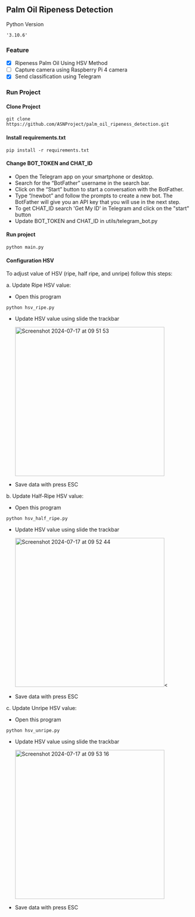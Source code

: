 ## Palm Oil Ripeness Detection
Python Version
```commandline
'3.10.6'
```
### Feature
- [x] Ripeness Palm Oil Using HSV Method
- [ ] Capture camera using Raspberry Pi 4 camera
- [x] Send classification using Telegram

### Run Project
#### Clone Project
```commandline
git clone https://github.com/ASNProject/palm_oil_ripeness_detection.git
```

#### Install requirements.txt
```commandline
pip install -r requirements.txt
```

#### Change BOT_TOKEN and CHAT_ID
- Open the Telegram app on your smartphone or desktop.
- Search for the “BotFather” username in the search bar.
- Click on the “Start” button to start a conversation with the BotFather.
- Type “/newbot” and follow the prompts to create a new bot. The BotFather will give you an API key that you will use in the next step.
- To get CHAT_ID search 'Get My ID' in Telegram and click on the "start" button
- Update BOT_TOKEN and CHAT_ID in utils/telegram_bot.py

#### Run project
```commandline
python main.py
```

#### Configuration HSV

To adjust value of HSV (ripe, half ripe, and unripe) follow this steps:

a. Update Ripe HSV value:

- Open this program
```commandline
python hsv_ripe.py
```
- Update HSV value using slide the trackbar
  
  <img width="400" alt="Screenshot 2024-07-17 at 09 51 53" src="https://github.com/user-attachments/assets/8e4e3350-54ab-4b81-b607-2fd5ecb78046">

- Save data with press ESC

b. Update Half-Ripe HSV value:

- Open this program
```commandline
python hsv_half_ripe.py
```
- Update HSV value using slide the trackbar
  
  <img width="400" alt="Screenshot 2024-07-17 at 09 52 44" src="https://github.com/user-attachments/assets/fe051d15-786d-4b3d-a55a-5becce17e7f5"><

- Save data with press ESC

c. Update Unripe HSV value:

- Open this program
```commandline
python hsv_unripe.py
```
- Update HSV value using slide the trackbar
  
  <img width="400" alt="Screenshot 2024-07-17 at 09 53 16" src="https://github.com/user-attachments/assets/3f1904a6-8bb6-467f-b252-cb6b23af5efe">
  
- Save data with press ESC
